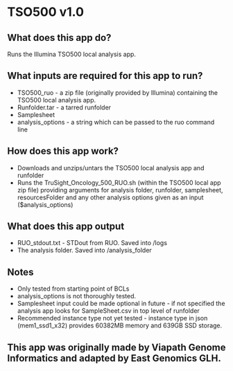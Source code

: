 # TSO500 v1.0

## What does this app do?
Runs the Illumina TSO500 local analysis app.

## What inputs are required for this app to run?
* TSO500_ruo - a zip file (originally provided by Illumina) containing the TSO500 local analysis app.
* Runfolder.tar - a tarred runfolder
* Samplesheet
* analysis_options -  a string which can be passed to the ruo command line

## How does this app work?
* Downloads and unzips/untars the TSO500 local analysis app and runfolder
* Runs the TruSight_Oncology_500_RUO.sh (within the TSO500 local app zip file) providing arguments for analysis folder, runfolder, samplesheet, resourcesFolder and any other analysis options given as an input ($analysis_options)


## What does this app output
* RUO_stdout.txt - STDout from RUO. Saved into /logs
* The analysis folder. Saved into /analysis_folder

## Notes
* Only tested from starting point of BCLs
* analysis_options is not thoroughly tested.
* Samplesheet input could be made optional in future - if not specified the analysis app looks for SampleSheet.csv in top level of runfolder
* Recommended instance type not yet tested - instance type in json (mem1_ssd1_x32) provides 60382MB memory and 639GB SSD storage.

## This app was originally made by Viapath Genome Informatics and adapted by East Genomics GLH. 
